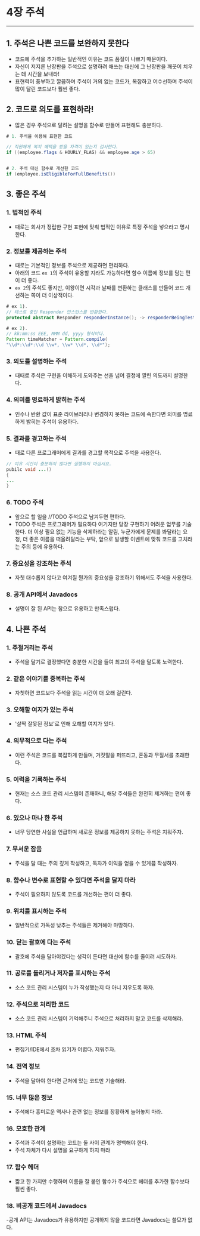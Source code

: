 # 4장 주석

---

## 1. 주석은 나쁜 코드를 보완하지 못한다
- 코드에 주석을 추가하는 일반적인 이유는 코드 품질이 나쁘기 때문이다.
- 자신이 저지른 난장판을 주석으로 설명하려 애쓰는 대신에 그 난장판을 깨끗이 치우는 데 시간을 보내라!
- 표현력이 풍부하고 깔끔하며 주석이 거의 없는 코드가, 복잡하고 어수선하며 주석이 많이 달린 코드보다 훨씬 좋다.

## 2. 코드로 의도를 표현하라!
- 많은 경우 주석으로 달려는 설명을 함수로 만들어 표현해도 충분하다.

```java
# 1. 주석을 이용해 표현한 코드

// 직원에게 복지 혜택을 받을 자격이 있는지 검사한다.
if ((employee.flags & HOURLY_FLAG) && employee.age > 65)


# 2. 주석 대신 함수로 개선한 코드
if (employee.isEligibleForFullBenefits())
```

## 3. 좋은 주석
### 1. 법적인 주석
- 때로는 회사가 정립한 구현 표현에 맞춰 법적인 이유로 특정 주석을 넣으라고 명시한다.

### 2. 정보를 제공하는 주석
- 때로는 기본적인 정보를 주석으로 제공하면 편리하다.
- 아래의 코드 `ex 1`의 주석이 유용할 지라도 가능하다면 함수 이름에 정보를 담는 편이 더 좋다.
- `ex 2`의 주석도 좋지만, 이왕이면 시각과 날짜를 변환하는 클래스를 만들어 코드 개선하는 쪽이 더 이상적이다.
```java
# ex 1).
// 테스트 중인 Responder 인스턴스를 반환한다.
protected abstract Responder responderInstance(); -> responderBeingTested()로 개선 가능

# ex 2).
// kk:mm:ss EEE, MMM dd, yyyy 형식이다.
Pattern timeMatcher = Pattern.compile(
"\\d*:\\d*:\\d \\w*, \\w* \\d*, \\d*");
```


### 3. 의도를 설명하는 주석
- 때때로 주석은 구현을 이해하게 도와주는 선을 넘어 결정에 깔린 의도까지 설명한다.

### 4. 의미를 명료하게 밝히는 주석
- 인수나 반환 값이 표준 라이브러리나 변경하지 못하는 코드에 속한다면 의미를 명료하게 밝히는 주석이 유용하다.

### 5. 결과를 경고하는 주석
- 때로 다른 프로그래머에게 결과를 경고할 목적으로 주석을 사용한다.

```java
// 여유 시간이 충분하지 않다면 실행하지 마십시오.
pubilc void ...()
{
...
}
```

### 6. TODO 주석
- 앞으로 할 일을 //TODO 주석으로 남겨두면 편하다.
- TODO 주석은 프로그래머가 필요하다 여기지만 당장 구현하기 어려운 업무를 기술한다. 더 이상 필요 없는 기능을 삭제하라는 알림, 누군가에게 문제를 봐달라는 요청, 더 좋은 이름을 떠올려달라는 부탁, 앞으로 발생할 이벤트에 맞춰 코드를 고치라는 주의 등에 유용하다.

### 7. 중요성을 강조하는 주석
- 자칫 대수롭지 않다고 여겨질 뭔가의 중요성을 강조하기 위해서도 주석을 사용한다.

### 8. 공개 API에서 Javadocs
- 설명이 잘 된 API는 참으로 유용하고 만족스럽다.


## 4. 나쁜 주석
### 1. 주절거리는 주석
- 주석을 달기로 결정했다면 충분한 시간을 들여 최고의 주석을 달도록 노력한다.

### 2. 같은 이야기를 중복하는 주석
- 자칫하면 코드보다 주석을 읽는 시간이 더 오래 걸린다.

### 3. 오해할 여지가 있는 주석
- '살짝 잘못된 정보'로 인해 오해할 여지가 있다.

### 4. 의무적으로 다는 주석
- 이런 주석은 코드를 복잡하게 만들며, 거짓말을 퍼뜨리고, 혼동과 무질서를 초래한다.

### 5. 이력을 기록하는 주석
- 현재는 소스 코드 관리 시스템이 존재하니, 해당 주석들은 완전히 제거하는 편이 좋다.

### 6. 있으나 마나 한 주석
- 너무 당연한 사실을 언급하며 새로운 정보를 제공하지 못하는 주석은 지워주자.

### 7. 무서운 잡음
- 주석을 달 때는 주의 깊게 작성하고, 독자가 이익을 얻을 수 있게끔 작성하자.

### 8. 함수나 변수로 표현할 수 있다면 주석을 달지 마라
- 주석이 필요하지 않도록 코드를 개선하는 편이 더 좋다.

### 9. 위치를 표시하는 주석
- 일반적으로 가독성 낮추는 주석들은 제거해야 마땅하다.

### 10. 닫는 괄호에 다는 주석
- 괄호에 주석을 달아야겠다는 생각이 든다면 대신에 함수를 줄이려 시도하자.

### 11. 공로를 돌리거나 저자를 표시하는 주석
- 소스 코드 관리 시스템이 누가 작성했는지 다 아니 지우도록 하자.

### 12. 주석으로 처리한 코드
- 소스 코드 관리 시스템이 기억해주니 주석으로 처리하지 말고 코드를 삭제해라.

### 13. HTML 주석
- 편집기/IDE에서 조차 읽기가 어렵다. 지워주자.

### 14. 전역 정보
- 주석을 달아야 한다면 근처에 있는 코드만 기술해라.

### 15. 너무 많은 정보
- 주석에다 흥미로운 역사나 관련 없는 정보를 장황하게 늘어놓지 마라.

### 16. 모호한 관계
- 주석과 주석이 설명하는 코드는 둘 사이 관계가 명백해야 한다.
- 주석 자체가 다시 설명을 요구하게 하지 마라

### 17. 함수 헤더
- 짧고 한 가지만 수행하며 이름을 잘 붙인 함수가 주석으로 헤더를 추가한 함수보다 훨씬 좋다.

### 18. 비공개 코드에서 Javadocs
-공개 API는 Javadocs가 유용하지만 공개하지 않을 코드라면 Javadocs는 쓸모가 없다.